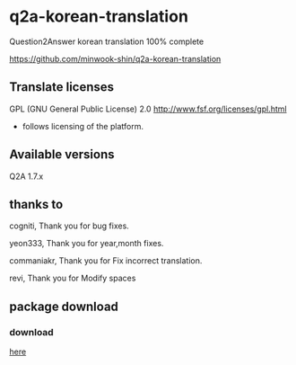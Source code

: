 # q2a-korean-translation

Question2Answer korean translation 100% complete

<https://github.com/minwook-shin/q2a-korean-translation>

## Translate licenses

GPL (GNU General Public License) 2.0
<http://www.fsf.org/licenses/gpl.html>

* follows licensing of the platform.

## Available versions

Q2A 1.7.x

## thanks to

cogniti,		Thank you for bug fixes. 

yeon333,		Thank you for year,month fixes.

commaniakr,		Thank you for Fix incorrect translation.

revi,		Thank you for Modify spaces

## package download

### download 

[here](https://github.com/minwook-shin/q2a-korean-translation/archive/master.zip)
